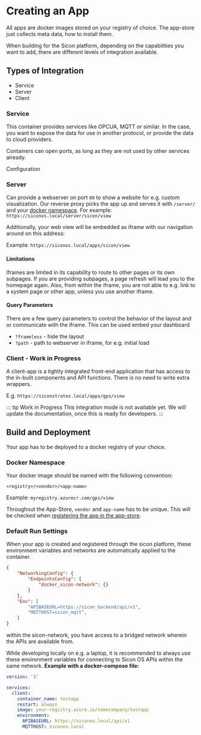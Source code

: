 # Creating an App

All apps are docker images stored on your registry of choice.
The app-store just collects meta data, how to install them.

When building for the Sicon platform, depending on the capabilities you want to add, there are different levels of integration available.

## Types of Integration

* Service
* Server
* Client

### Service

This container provides services like OPCUA, MQTT or similar. In the case, you want to expose the data for use in another protocol, or provide the data to cloud providers.

Containers can open ports, as long as they are not used by other services already.

Configuration

### Server

Can provide a webserver on port `80` to show a website for e.g. custom visualization.
Our reverse proxy picks the app up and serves it with `/server/` and your [docker namespace](#docker-namespace).
For example: `https://siconos.local/server/sicon/view`

Additionally, your web view will be embedded as iframe with our navigation around on this address:

Example: `https://siconos.local/apps/sicon/view`

#### Limitations

Iframes are limited in its capability to route to other pages or its own subpages. If you are providing subpages, a page refresh will lead you to the homepage again.
Also, from within the iframe, you are not able to e.g. link to a system page or other app, unless you use another iframe.

#### Query Parameters

There are a few query parameters to control the behavior of the layout and or communicate with the iframe.
This can be used embed your dashboard

* `?frameless` - hide the layout
* `?path` - path to webserver in iframe, for e.g. initial load


### Client - Work in Progress

A client-app is a tightly integrated front-end application that has access to the in-built components and API functions. There is no need to write extra wrappers.

E.g. `https://siconstratos.local/apps/gps/view`

::: tip Work in Progress
This integration mode is not available yet. We will update the documentation, once this is ready for developers.
:::

## Build and Deployment

Your app has to be deployed to a docker registry of your choice.

### Docker Namespace

Your docker image should be named with the following convention:

`<registry>/<vendor>/<app-name>`

Example: `myregistry.azurecr.com/gps/view`

Throughout the App-Store, `vendor` and `app-name` has to be unique.
This will be checked when [registering the app in the app-store](./publish-app.md).

### Default Run Settings

When your app is created and registered through the sicon platform, these environment variables and networks are automatically applied to the container.

``` json
{
    "NetworkingConfig": {
        "EndpointsConfig": {
            "docker_sicon-network": {}
        }
    },
    "Env": [
        "APIBASEURL=https://sicon_backend/api/v1",
        "MQTTHOST=sicon_mqtt",
    ]
}
```

within the sicon-network, you have access to a bridged network wherein the APIs are available from.

While developing locally on e.g. a laptop, it is recommended to always use these environment variables for connecting to Sicon OS APIs within the same network.
**Example with a docker-compose file:**
``` yaml
version: '3'

services:
  client:
    container_name: testapp
    restart: always
    image: your-registry.azure.io/somecompany/testapp
    environment:
      APIBASEURL: https://siconos.local/api/v1
      MQTTHOST: siconos.local
```
